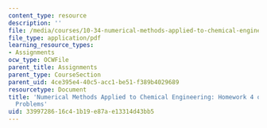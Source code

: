 ```yaml
---
content_type: resource
description: ''
file: /media/courses/10-34-numerical-methods-applied-to-chemical-engineering-fall-2015/3399728616c41b19e87ae13314d43bb5_MIT10_34F15_Problem_HW4.pdf
file_type: application/pdf
learning_resource_types:
- Assignments
ocw_type: OCWFile
parent_title: Assignments
parent_type: CourseSection
parent_uid: 4ce395e4-40c5-acc1-be51-f389b4029689
resourcetype: Document
title: 'Numerical Methods Applied to Chemical Engineering: Homework 4 on Initial Value
  Problems'
uid: 33997286-16c4-1b19-e87a-e13314d43bb5
---
```

